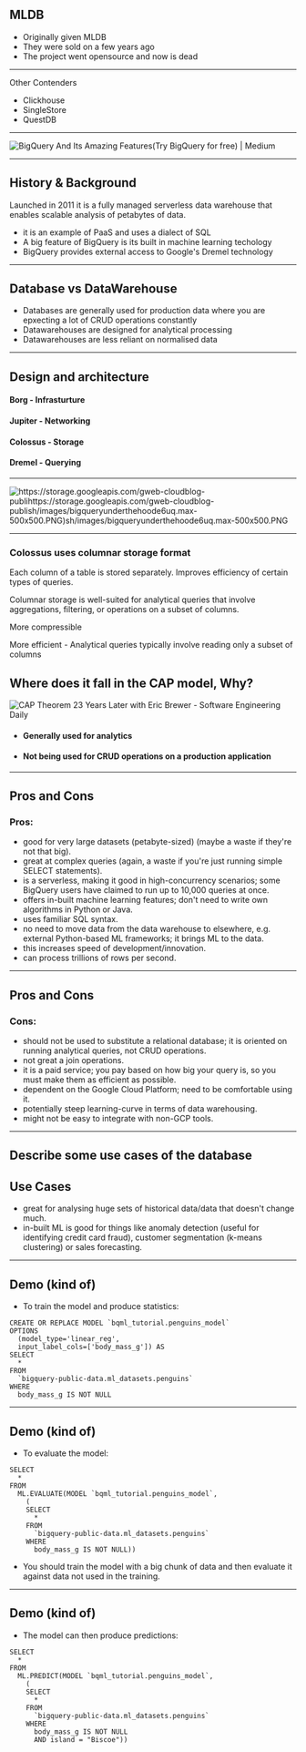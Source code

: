 ## MLDB

- Originally given MLDB
- They were sold on a few years ago
- The project went opensource and now is dead

---

Other Contenders

- Clickhouse
- SingleStore
- QuestDB

---

![BigQuery And Its Amazing Features(Try BigQuery for free) | Medium](https://miro.medium.com/v2/resize:fit:878/1*jNf8QbZbZ2L56A4a8UKWHQ.png)

---

## History & Background

Launched in 2011 it is a fully managed serverless data warehouse that enables scalable analysis of petabytes of data.

- it is an example of PaaS and uses a dialect of SQL
- A big feature of BigQuery is its built in machine learning techology
- BigQuery provides external access to Google's Dremel technology

---

## Database vs DataWarehouse

- Databases are generally used for production data where you are epxecting a lot of CRUD operations constantly
- Datawarehouses are designed for analytical processing
- Datawarehouses are less reliant on normalised data

---

## Design and architecture

#### Borg - Infrasturture

#### Jupiter - Networking

#### Colossus - Storage

#### Dremel - Querying

---

![https://storage.googleapis.com/gweb-cloudblog-publihttps://storage.googleapis.com/gweb-cloudblog-publish/images/bigqueryunderthehoode6uq.max-500x500.PNG)sh/images/bigqueryunderthehoode6uq.max-500x500.PNG](https://storage.googleapis.com/gweb-cloudblog-publish/images/bigqueryunderthehoode6uq.max-500x500.PNG)

---

### Colossus uses columnar storage format

Each column of a table is stored separately.
Improves efficiency of certain types of queries.

Columnar storage is well-suited for analytical queries that involve aggregations, filtering, or operations on a subset of columns.

More compressible

More efficient - Analytical queries typically involve reading only a subset of columns

## Where does it fall in the CAP model, Why?

![CAP Theorem 23 Years Later with Eric Brewer - Software Engineering Daily](https://i0.wp.com/softwareengineeringdaily.com/wp-content/uploads/2023/05/cap.png?resize=730%2C389&ssl=1)

- #### Generally used for analytics
- #### Not being used for CRUD operations on a production application

---

## Pros and Cons

### Pros:

- good for very large datasets (petabyte-sized) (maybe a waste if they're not that big).
- great at complex queries (again, a waste if you're just running simple SELECT statements).
- is a serverless, making it good in high-concurrency scenarios; some BigQuery users have claimed to run up to 10,000 queries at once.
- offers in-built machine learning features; don't need to write own algorithms in Python or Java.
- uses familiar SQL syntax.
- no need to move data from the data warehouse to elsewhere, e.g. external Python-based ML frameworks; it brings ML to the data.
- this increases speed of development/innovation.
- can process trillions of rows per second.

---

## Pros and Cons

### Cons:

- should not be used to substitute a relational database; it is oriented on running analytical queries, not CRUD operations.
- not great a join operations.
- it is a paid service; you pay based on how big your query is, so you must make them as efficient as possible.
- dependent on the Google Cloud Platform; need to be comfortable using it.
- potentially steep learning-curve in terms of data warehousing.
- might not be easy to integrate with non-GCP tools.

---

## Describe some use cases of the database

## Use Cases

- great for analysing huge sets of historical data/data that doesn't change much.
- in-built ML is good for things like anomaly detection (useful for identifying credit card fraud), customer segmentation (k-means clustering) or sales forecasting.

***
## Demo (kind of)

- To train the model and produce statistics:
```
CREATE OR REPLACE MODEL `bqml_tutorial.penguins_model`
OPTIONS
  (model_type='linear_reg',
  input_label_cols=['body_mass_g']) AS
SELECT
  *
FROM
  `bigquery-public-data.ml_datasets.penguins`
WHERE
  body_mass_g IS NOT NULL
```

***
## Demo (kind of)

- To evaluate the model:
```
SELECT
  *
FROM
  ML.EVALUATE(MODEL `bqml_tutorial.penguins_model`,
    (
    SELECT
      *
    FROM
      `bigquery-public-data.ml_datasets.penguins`
    WHERE
      body_mass_g IS NOT NULL))
```
- You should train the model with a big chunk of data and then evaluate it against data not used in the training.

***
## Demo (kind of)

- The model can then produce predictions:
```
SELECT
  *
FROM
  ML.PREDICT(MODEL `bqml_tutorial.penguins_model`,
    (
    SELECT
      *
    FROM
      `bigquery-public-data.ml_datasets.penguins`
    WHERE
      body_mass_g IS NOT NULL
      AND island = "Biscoe"))
```
